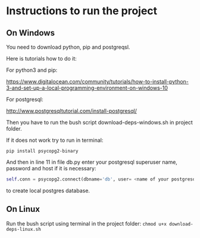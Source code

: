 # Instructions to run the project
## On Windows
You need to download python, pip and postgreqsl.

Here is tutorials how to do it:

For python3 and pip:

https://www.digitalocean.com/community/tutorials/how-to-install-python-3-and-set-up-a-local-programming-environment-on-windows-10

For postgresql:

http://www.postgresqltutorial.com/install-postgresql/

Then you have to run the bush script download-deps-windows.sh in project folder.

If it does not work try to run in terminal:

`pip install psycopg2-binary`

And then in line 11 in file db.py enter your postgresql superuser name, password and host if it is necessary:

```python
self.conn = psycopg2.connect(dbname='db', user= <name of your postgresql superuser> , host='localhost', password=<your password>, sslmode='require')
```
to create local postgres database.

## On Linux

Run the bush script using terminal in the project folder:
`chmod u+x download-deps-linux.sh`
